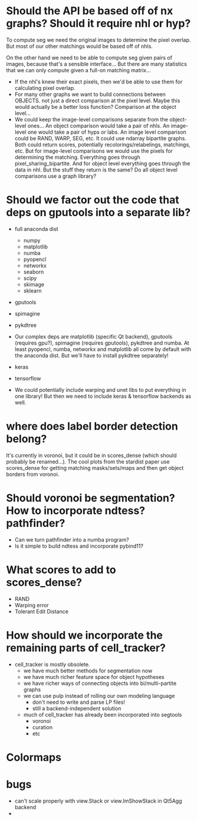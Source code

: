 # Should the API be based off of nx graphs? Should it require nhl or hyp?

To compute seg we need the original images to determine the pixel overlap. But most of our other matchings would be based off of nhls.

On the other hand we need to be able to compute seg given pairs of images, because that's a sensible interface... But there are many statistics that we can only compute given a full-on matching matrix...

- If the nhl's knew their exact pixels, then we'd be able to use them for calculating pixel overlap.
- For many other graphs we want to build connections between OBJECTS. not just a direct comparison at the pixel level. Maybe this would actually be a better loss function? Comparison at the object level...
- We could keep the image-level comparisons separate from the object-level ones... An object comparison would take a pair of nhls. An image-level one would take a pair of hyps or labs. An image level comparison could be RAND, WARP, SEG, etc. It could use ndarray bipartite graphs. Both could return scores, potentially recolorings/relabelings, matchings, etc. But for image-level comparisons we would use the pixels for determining the matching. Everything goes through pixel_sharing_bipartite. And for object level everything goes through the data in nhl. But the stuff they return is the same? Do all object level comparisons use a graph library?

# Should we factor out the code that deps on gputools into a separate lib?

- full anaconda dist
    + numpy
    + matplotlib
    + numba
    + pyopencl
    + networkx
    + seaborn
    + scipy
    + skimage
    + sklearn
- gputools
- spimagine
- pykdtree

- Our complex deps are matplotlib (specific Qt backend), gputools (requires gpu?), spimagine (requires gputools), pykdtree and numba. At least pyopencl, numba, networkx and matplotlib all come by default with the anaconda dist. But we'll have to install pykdtree separately!

- keras
- tensorflow

- We could potentially include warping and unet libs to put everything in one library! But then we need to include keras & tensorflow backends as well.

# where does label border detection belong?

It's currently in voronoi, but it could be in scores_dense (which should probably be renamed...). The cool plots from the stardist paper use scores_dense for getting matching masks/sets/maps and then get object borders from voronoi.

# Should voronoi be segmentation? How to incorporate ndtess? pathfinder?

- Can we turn pathfinder into a numba program?
- Is it simple to build ndtess and incorporate pybind11?

# What scores to add to scores_dense?

- RAND
- Warping error
- Tolerant Edit Distance


# How should we incorporate the remaining parts of cell_tracker?

- cell_tracker is mostly obsolete.
    - we have much better methods for segmentation now
    - we have much richer feature space for object hypotheses
    - we have richer ways of connecting objects into bi/multi-partite graphs
    - we can use pulp instead of rolling our own modeling language
        + don't need to write and parse LP files!
        + still a backend-independent solution
    - much of cell_tracker has already been incorporated into segtools
        + voronoi
        + curation
        + etc

# Colormaps


# bugs

- can't scale properly with view.Stack or view.ImShowStack in Qt5Agg backend
- 